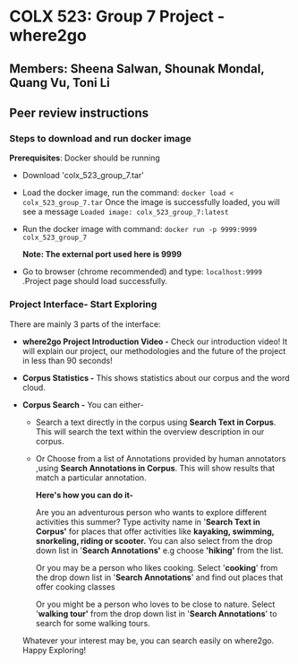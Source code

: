 # COLX 523: Group 7 Project - where2go

## Members: Sheena Salwan, Shounak Mondal, Quang Vu, Toni Li

## Peer review instructions

### Steps to download and run docker image

**Prerequisites**: Docker should be running

-   Download 'colx\_523\_group\_7.tar'

-   Load the docker image, run the command: `docker load < colx_523_group_7.tar` Once the image is successfully loaded, you will see a message `Loaded image: colx_523_group_7:latest`

-   Run the docker image with command: `docker run -p 9999:9999 colx_523_group_7`

    **Note: The external port used here is 9999**

-   Go to browser (chrome recommended) and type: `localhost:9999` .Project page should load successfully.

### Project Interface- Start Exploring

There are mainly 3 parts of the interface:

-   **where2go Project Introduction Video -** Check our introduction video! It will explain our project, our methodologies and the future of the project in less than 90 seconds!

-   **Corpus Statistics -** This shows statistics about our corpus and the word cloud.

-   **Corpus Search -** You can either-

    -   Search a text directly in the corpus using **Search Text in Corpus**. This will search the text within the overview description in our corpus.

    -   Or Choose from a list of Annotations provided by human annotators ,using **Search Annotations in Corpus**. This will show results that match a particular annotation.

        **Here's how you can do it-**

        Are you an adventurous person who wants to explore different activities this summer? Type activity name in '**Search Text in Corpus'** for places that offer activities like **kayaking, swimming, snorkeling, riding or scooter.** You can also select from the drop down list in '**Search Annotations'** e.g choose **'hiking'** from the list.

        Or you may be a person who likes cooking. Select '**cooking**' from the drop down list in '**Search Annotations**' and find out places that offer cooking classes

        Or you might be a person who loves to be close to nature. Select '**walking tour'** from the drop down list in '**Search Annotations**' to search for some walking tours.

    Whatever your interest may be, you can search easily on where2go. Happy Exploring!
